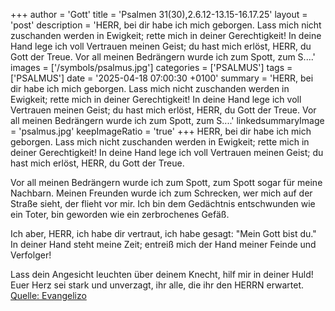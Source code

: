 +++
author = 'Gott'
title = 'Psalmen 31(30),2.6.12-13.15-16.17.25'
layout = 'post'
description = 'HERR, bei dir habe ich mich geborgen.  Lass mich nicht zuschanden werden in Ewigkeit;  rette mich in deiner Gerechtigkeit! In deine Hand lege ich voll Vertrauen meinen Geist;  du hast mich erlöst, HERR, du Gott der Treue.  Vor all meinen Bedrängern wurde ich zum Spott,  zum S....'
images = ['/symbols/psalmus.jpg']
categories = ['PSALMUS']
tags = ['PSALMUS']
date = '2025-04-18 07:00:30 +0100'
summary = 'HERR, bei dir habe ich mich geborgen.  Lass mich nicht zuschanden werden in Ewigkeit;  rette mich in deiner Gerechtigkeit! In deine Hand lege ich voll Vertrauen meinen Geist;  du hast mich erlöst, HERR, du Gott der Treue.  Vor all meinen Bedrängern wurde ich zum Spott,  zum S....'
linkedsummaryImage = 'psalmus.jpg'
keepImageRatio = 'true'
+++
HERR, bei dir habe ich mich geborgen. 
Lass mich nicht zuschanden werden in Ewigkeit; 
rette mich in deiner Gerechtigkeit!
In deine Hand lege ich voll Vertrauen meinen Geist; 
du hast mich erlöst, HERR, du Gott der Treue.

Vor all meinen Bedrängern wurde ich zum Spott, 
zum Spott sogar für meine Nachbarn.<!--more--> 
Meinen Freunden wurde ich zum Schrecken, 
wer mich auf der Straße sieht, der flieht vor mir.
Ich bin dem Gedächtnis entschwunden wie ein Toter, 
bin geworden wie ein zerbrochenes Gefäß.

Ich aber, HERR, ich habe dir vertraut, 
ich habe gesagt: "Mein Gott bist du."
In deiner Hand steht meine Zeit; 
entreiß mich der Hand meiner Feinde und Verfolger!

Lass dein Angesicht leuchten über deinem Knecht, 
hilf mir in deiner Huld!
Euer Herz sei stark und unverzagt, 
ihr alle, die ihr den HERRN erwartet.<br> [Quelle: Evangelizo](https://evangeliumtagfuertag.org/DE/gospel)